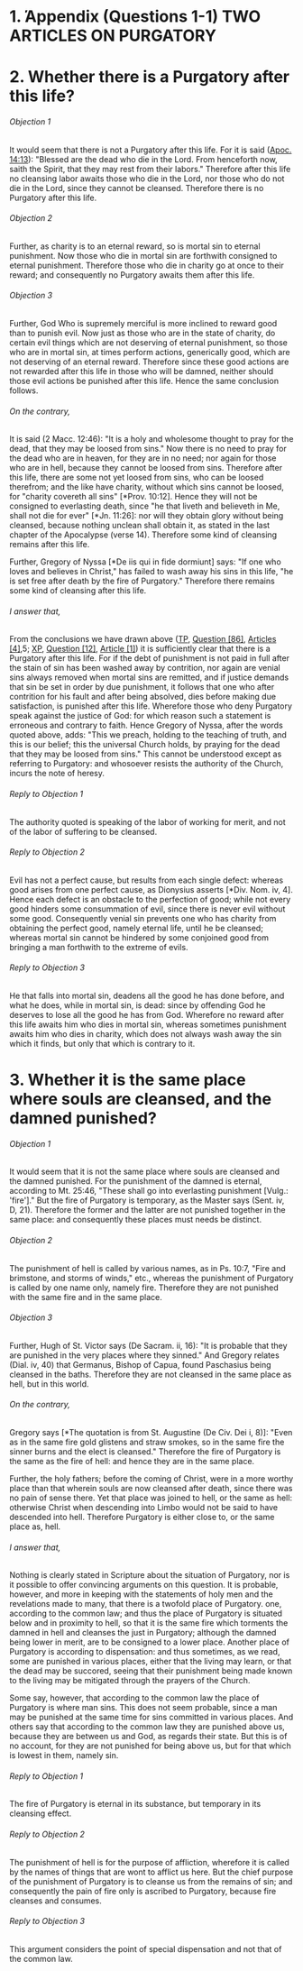 # 1.  Άppendix (Questions 1-1) TWO ARTICLES ON PURGATORY  

# 2. Whether there is a Purgatory after this life? 

###### Objection 1
It would seem that there is not a Purgatory after this life. For it is said ([Apoc. 14:13](http://bible.gospelcom.net/bible?Rev+++14:13)): "Blessed are the dead who die in the Lord. From henceforth now, saith the Spirit, that they may rest from their labors." Therefore after this life no cleansing labor awaits those who die in the Lord, nor those who do not die in the Lord, since they cannot be cleansed. Therefore there is no Purgatory after this life.  

###### Objection 2
Further, as charity is to an eternal reward, so is mortal sin to eternal punishment. Now those who die in mortal sin are forthwith consigned to eternal punishment. Therefore those who die in charity go at once to their reward; and consequently no Purgatory awaits them after this life.  

###### Objection 3
Further, God Who is supremely merciful is more inclined to reward good than to punish evil. Now just as those who are in the state of charity, do certain evil things which are not deserving of eternal punishment, so those who are in mortal sin, at times perform actions, generically good, which are not deserving of an eternal reward. Therefore since these good actions are not rewarded after this life in those who will be damned, neither should those evil actions be punished after this life. Hence the same conclusion follows.  

###### On the contrary,
It is said (2 Macc. 12:46): "It is a holy and wholesome thought to pray for the dead, that they may be loosed from sins." Now there is no need to pray for the dead who are in heaven, for they are in no need; nor again for those who are in hell, because they cannot be loosed from sins. Therefore after this life, there are some not yet loosed from sins, who can be loosed therefrom; and the like have charity, without which sins cannot be loosed, for "charity covereth all sins" \[\*Prov. 10:12\]. Hence they will not be consigned to everlasting death, since "he that liveth and believeth in Me, shall not die for ever" \[\*Jn. 11:26\]: nor will they obtain glory without being cleansed, because nothing unclean shall obtain it, as stated in the last chapter of the Apocalypse (verse 14). Therefore some kind of cleansing remains after this life.  

Further, Gregory of Nyssa \[\*De iis qui in fide dormiunt\] says: "If one who loves and believes in Christ," has failed to wash away his sins in this life, "he is set free after death by the fire of Purgatory." Therefore there remains some kind of cleansing after this life.  

###### I answer that,
From the conclusions we have drawn above ([TP](../TP.html), [Question \[86\]](../TP/TP086.html#TPQ86OUTP1), [Articles \[4\]](../TP/TP086.html#TPQ86ATHEP1),5; [XP](../XP.html), [Question \[12\]](../XP/XP012.html#XPQ12OUTP1), [Article \[1\]](../XP/XP012.html#XPQ12A1THEP1)) it is sufficiently clear that there is a Purgatory after this life. For if the debt of punishment is not paid in full after the stain of sin has been washed away by contrition, nor again are venial sins always removed when mortal sins are remitted, and if justice demands that sin be set in order by due punishment, it follows that one who after contrition for his fault and after being absolved, dies before making due satisfaction, is punished after this life. Wherefore those who deny Purgatory speak against the justice of God: for which reason such a statement is erroneous and contrary to faith. Hence Gregory of Nyssa, after the words quoted above, adds: "This we preach, holding to the teaching of truth, and this is our belief; this the universal Church holds, by praying for the dead that they may be loosed from sins." This cannot be understood except as referring to Purgatory: and whosoever resists the authority of the Church, incurs the note of heresy.  

###### Reply to Objection 1
The authority quoted is speaking of the labor of working for merit, and not of the labor of suffering to be cleansed.  

###### Reply to Objection 2
Evil has not a perfect cause, but results from each single defect: whereas good arises from one perfect cause, as Dionysius asserts \[\*Div. Nom. iv, 4\]. Hence each defect is an obstacle to the perfection of good; while not every good hinders some consummation of evil, since there is never evil without some good. Consequently venial sin prevents one who has charity from obtaining the perfect good, namely eternal life, until he be cleansed; whereas mortal sin cannot be hindered by some conjoined good from bringing a man forthwith to the extreme of evils.  

###### Reply to Objection 3
He that falls into mortal sin, deadens all the good he has done before, and what he does, while in mortal sin, is dead: since by offending God he deserves to lose all the good he has from God. Wherefore no reward after this life awaits him who dies in mortal sin, whereas sometimes punishment awaits him who dies in charity, which does not always wash away the sin which it finds, but only that which is contrary to it.  

# 3. Whether it is the same place where souls are cleansed, and the damned punished? 

###### Objection 1
It would seem that it is not the same place where souls are cleansed and the damned punished. For the punishment of the damned is eternal, according to Mt. 25:46, "These shall go into everlasting punishment \[Vulg.: 'fire'\]." But the fire of Purgatory is temporary, as the Master says (Sent. iv, D, 21). Therefore the former and the latter are not punished together in the same place: and consequently these places must needs be distinct.  

###### Objection 2
The punishment of hell is called by various names, as in Ps. 10:7, "Fire and brimstone, and storms of winds," etc., whereas the punishment of Purgatory is called by one name only, namely fire. Therefore they are not punished with the same fire and in the same place.  

###### Objection 3
Further, Hugh of St. Victor says (De Sacram. ii, 16): "It is probable that they are punished in the very places where they sinned." And Gregory relates (Dial. iv, 40) that Germanus, Bishop of Capua, found Paschasius being cleansed in the baths. Therefore they are not cleansed in the same place as hell, but in this world.  

###### On the contrary,
Gregory says \[\*The quotation is from St. Augustine (De Civ. Dei i, 8)\]: "Even as in the same fire gold glistens and straw smokes, so in the same fire the sinner burns and the elect is cleansed." Therefore the fire of Purgatory is the same as the fire of hell: and hence they are in the same place.  

Further, the holy fathers; before the coming of Christ, were in a more worthy place than that wherein souls are now cleansed after death, since there was no pain of sense there. Yet that place was joined to hell, or the same as hell: otherwise Christ when descending into Limbo would not be said to have descended into hell. Therefore Purgatory is either close to, or the same place as, hell.  

###### I answer that,
Nothing is clearly stated in Scripture about the situation of Purgatory, nor is it possible to offer convincing arguments on this question. It is probable, however, and more in keeping with the statements of holy men and the revelations made to many, that there is a twofold place of Purgatory. one, according to the common law; and thus the place of Purgatory is situated below and in proximity to hell, so that it is the same fire which torments the damned in hell and cleanses the just in Purgatory; although the damned being lower in merit, are to be consigned to a lower place. Another place of Purgatory is according to dispensation: and thus sometimes, as we read, some are punished in various places, either that the living may learn, or that the dead may be succored, seeing that their punishment being made known to the living may be mitigated through the prayers of the Church.  

Some say, however, that according to the common law the place of Purgatory is where man sins. This does not seem probable, since a man may be punished at the same time for sins committed in various places. And others say that according to the common law they are punished above us, because they are between us and God, as regards their state. But this is of no account, for they are not punished for being above us, but for that which is lowest in them, namely sin.  

###### Reply to Objection 1
The fire of Purgatory is eternal in its substance, but temporary in its cleansing effect.  

###### Reply to Objection 2
The punishment of hell is for the purpose of affliction, wherefore it is called by the names of things that are wont to afflict us here. But the chief purpose of the punishment of Purgatory is to cleanse us from the remains of sin; and consequently the pain of fire only is ascribed to Purgatory, because fire cleanses and consumes.  

###### Reply to Objection 3
This argument considers the point of special dispensation and not that of the common law.